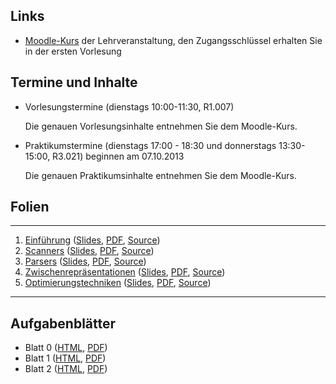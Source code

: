 ## Links

-   [Moodle-Kurs](https://moodle.hm.edu/course/view.php?id=5448) der Lehrveranstaltung,
    den Zugangsschlüssel erhalten Sie in der ersten Vorlesung

## Termine und Inhalte

-   Vorlesungstermine (dienstags 10:00-11:30, R1.007)

    Die genauen Vorlesungsinhalte entnehmen Sie dem Moodle-Kurs.

-   Praktikumstermine (dienstags 17:00 - 18:30 und donnerstags 13:30-15:00, R3.021) beginnen am
    07.10.2013

    Die genauen Praktikumsinhalte entnehmen Sie dem Moodle-Kurs.

## Folien

--- ------------------------------------------------------------------------------------------ -------------------------------------------------------------------------------------------------------------------------------------------------
1.  [Einführung](/docs/lectures/compiler/html/01_Einfuehrung.html)                             ([Slides](/docs/lectures/compiler/presentation/01_Einfuehrung.html), [PDF](/docs/lectures/compiler/pdf/01_Einfuehrung.pdf), [Source](https://github.com/obcode/compiler/blob/master/01_Einfuehrung.txt))
2.  [Scanners](/docs/lectures/compiler/html/02_Scanners.html)                                  ([Slides](/docs/lectures/compiler/presentation/02_Scanners.html), [PDF](/docs/lectures/compiler/pdf/02_Scanners.pdf), [Source](https://github.com/obcode/compiler/blob/master/02_Scanners.txt))
3.  [Parsers](/docs/lectures/compiler/html/03_Parsers.html)                                    ([Slides](/docs/lectures/compiler/presentation/03_Parsers.html), [PDF](/docs/lectures/compiler/pdf/03_Parsers.pdf), [Source](https://github.com/obcode/compiler/blob/master/03_Parsers.txt))
4.  [Zwischenrepräsentationen](/docs/lectures/compiler/html/04_Zwischenrepraesentationen.html) ([Slides](/docs/lectures/compiler/presentation/04_Zwischenrepraesentationen.html), [PDF](/docs/lectures/compiler/pdf/04_Zwischenrepraesentationen.pdf), [Source](https://github.com/obcode/compiler/blob/master/04_Zwischenrepraesentationen.txt))
5.  [Optimierungstechniken](/docs/lectures/compiler/html/05_Optimierungstechniken.html)        ([Slides](/docs/lectures/compiler/presentation/05_Optimierungstechniken.html), [PDF](/docs/lectures/compiler/pdf/05_Optimierungstechniken.pdf), [Source](https://github.com/obcode/compiler/blob/master/05_Optimierungstechniken.txt))
--- ------------------------------------------------------------------------------------------ -------------------------------------------------------------------------------------------------------------------------------------------------

## Aufgabenblätter

-   Blatt 0 ([HTML](/docs/lectures/compiler/html/Blatt00.html),
             [PDF](/docs/lectures/compiler/pdf/Blatt00.pdf))
-   Blatt 1 ([HTML](/docs/lectures/compiler/html/Blatt01.html),
             [PDF](/docs/lectures/compiler/pdf/Blatt01.pdf))
-   Blatt 2 ([HTML](/docs/lectures/compiler/html/Blatt02.html),
             [PDF](/docs/lectures/compiler/pdf/Blatt02.pdf))
